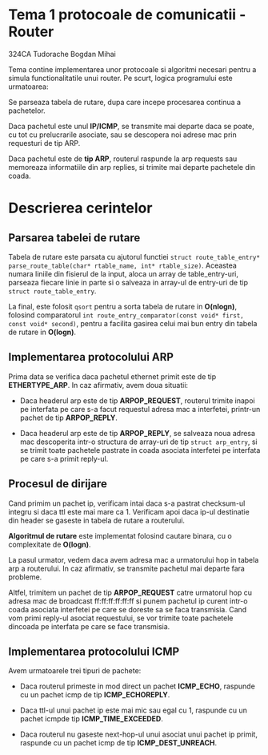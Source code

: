# Tema 1 protocoale de comunicatii - Router

324CA Tudorache Bogdan Mihai

Tema contine implementarea unor protocoale si algoritmi necesari pentru a simula functionalitatile unui 
router. Pe scurt, logica programului este urmatoarea: 

Se parseaza tabela de rutare, dupa care incepe procesarea continua a pachetelor. 

Daca pachetul este unul **IP/ICMP**, se transmite mai departe daca se poate, cu tot cu prelucrarile asociate, 
sau se descopera noi adrese mac prin requesturi de tip ARP. 

Daca pachetul este de **tip ARP**, routerul raspunde la arp requests sau memoreaza informatiile din arp replies, si 
trimite mai departe pachetele din coada.

# Descrierea cerintelor

## Parsarea tabelei de rutare

Tabela de rutare este parsata cu ajutorul functiei 
```struct route_table_entry* parse_route_table(char* rtable_name, int* rtable_size)```. Aceastea numara 
liniile din fisierul de la input, aloca un array de table_entry-uri, parseaza fiecare linie in parte si o salveaza 
in array-ul de entry-uri de tip ```struct route_table_entry```. 

La final, este folosit ```qsort``` pentru a sorta tabela de rutare in **O(nlogn)**, folosind comparatorul 
```int route_entry_comparator(const void* first, const void* second)```, pentru a facilita gasirea celui mai 
bun entry din tabela de rutare in **O(logn)**.

## Implementarea protocolului ARP

Prima data se verifica daca pachetul ethernet primit este de tip **ETHERTYPE_ARP**. In caz afirmativ, avem 
doua situatii: 

* Daca headerul arp este de tip **ARPOP_REQUEST**, routerul trimite inapoi pe interfata pe care s-a facut requestul 
adresa mac a interfetei, printr-un pachet de tip **ARPOP_REPLY**. 

* Daca headerul arp este de tip **ARPOP_REPLY**, se salveaza noua adresa mac descoperita intr-o structura 
de array-uri de tip ```struct arp_entry```, si se trimit toate pachetele pastrate in coada asociata interfetei 
pe interfata pe care s-a primit reply-ul.

## Procesul de dirijare

Cand primim un pachet ip, verificam intai daca s-a pastrat checksum-ul integru si daca ttl este mai mare 
ca 1. Verificam apoi daca ip-ul destinatie din header se gaseste in tabela de rutare a routerului. 

**Algoritmul de rutare** este implementat folosind cautare binara, cu o complexitate de **O(logn)**. 

La pasul urmator, vedem daca avem adresa mac a urmatorului hop in tabela arp a routerului. In caz afirmativ, se 
transmite pachetul mai departe fara probleme. 

Altfel, trimitem un pachet de tip **ARPOP_REQUEST** catre urmatorul hop cu adresa mac de broadcast ff:ff:ff:ff:ff:ff 
si punem pachetul ip curent intr-o coada asociata interfetei pe care se doreste sa se faca transmisia. Cand 
vom primi reply-ul asociat requestului, se vor trimite toate pachetele dincoada pe interfata pe care se 
face transmisia.

## Implementarea protocolului ICMP

Avem urmatoarele trei tipuri de pachete:

* Daca routerul primeste in mod direct un pachet **ICMP_ECHO**, raspunde cu un pachet icmp de tip 
**ICMP_ECHOREPLY**. 

* Daca ttl-ul unui pachet ip este mai mic sau egal cu 1, raspunde cu un pachet icmpde tip **ICMP_TIME_EXCEEDED**. 

* Daca routerul nu gaseste next-hop-ul unui asociat unui pachet ip primit, raspunde cu un pachet icmp de tip 
**ICMP_DEST_UNREACH**.